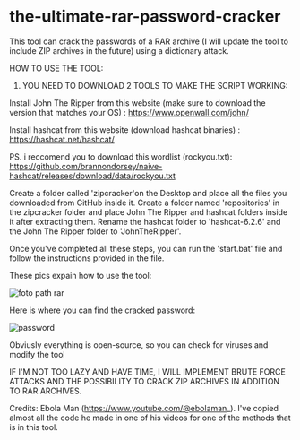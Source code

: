 # the-ultimate-rar-password-cracker
This tool can crack the passwords of a RAR archive (I will update the tool to include ZIP archives in the future) using a dictionary attack.

HOW TO USE THE TOOL:

1. YOU NEED TO DOWNLOAD 2 TOOLS TO MAKE THE SCRIPT WORKING:

Install John The Ripper from this website (make sure to download the version that matches your OS) : https://www.openwall.com/john/ 

Install hashcat from this website (download hashcat binaries) : https://hashcat.net/hashcat/

PS. i reccomend you to download this wordlist (rockyou.txt): https://github.com/brannondorsey/naive-hashcat/releases/download/data/rockyou.txt

Create a folder called 'zipcracker'on the Desktop and place all the files you downloaded from GitHub inside it. Create a folder named 'repositories' in the zipcracker folder and place John The Ripper and hashcat folders inside it after extracting them. Rename the hashcat folder to 'hashcat-6.2.6' and the John The Ripper folder to 'JohnTheRipper'.


Once you've completed all these steps, you can run the 'start.bat' file and follow the instructions provided in the file.

These pics expain how to use the tool:

![foto path rar](https://github.com/Luchh7/the-ultimate-rar-password-cracker/assets/63601045/b6948e66-3e99-4d32-97da-82306a1acf19)

Here is where you can find the cracked password:

![password](https://github.com/Luchh7/the-ultimate-rar-password-cracker/assets/63601045/6b4b900b-4a83-48cd-a70e-ef1a258e36c9)


Obviusly everything is open-source, so you can check for viruses and modify the tool 


IF I'M NOT TOO LAZY AND HAVE TIME, I WILL IMPLEMENT BRUTE FORCE ATTACKS AND THE POSSIBILITY TO CRACK ZIP ARCHIVES IN ADDITION TO RAR ARCHIVES.


Credits: Ebola Man (https://www.youtube.com/@ebolaman_). I've copied almost all the code he made in one of his videos for one of the methods that is in this tool.
